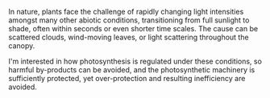 In nature, plants face the challenge of rapidly changing light intensities amongst many other abiotic conditions, transitioning from full sunlight to shade, often within seconds or even shorter time scales. The cause can be scattered clouds, wind-moving leaves, or light scattering throughout the canopy.

I'm interested in how photosynthesis is regulated under these conditions, so harmful by-products can be avoided, and the photosynthetic machinery is sufficiently protected, yet over-protection and resulting inefficiency are avoided.
